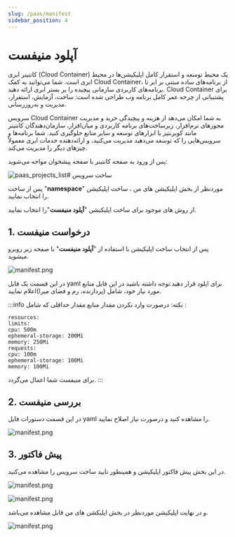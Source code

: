 ```yaml
---
slug: /paas/manifest
sidebar_position: 4
---
```


# آپلود منیفست



کانتینر ابری (Cloud Container) یک محیط توسعه و استقرار کامل اپلیکیشن‌ها در محیط ابری است. شما می‌توانید به کمک Cloud Container، از برنامه‌های ساده مبتنی بر ابر تا برنامه‌های کاربردی سازمانی پیچیده را بر بستر ابری ارائه دهید. Cloud Container برای پشتیبانی از چرخه عمر کامل برنامه وب طراحی شده است:
 ساخت، آزمایش، استقرار، مدیریت و به‌روز‌رسانی.

سرویس Cloud Container به شما امکان می‌دهد از هزینه و پیچیدگی خرید و مدیریت مجوزهای نرم‌افزار، زیرساخت‌های برنامه کاربردی و میان‌افزار، سازمان‌دهندگان کانتینر مانند کوبرنتیز یا ابزارهای توسعه و سایر منابع جلوگیری کنید. شما برنامه‌ها و سرویس‌هایی را که توسعه می‌دهید مدیریت می‌کنید، و ارائه‌دهنده خدمات ابری معمولاً چیزهای دیگر را مدیریت می‌کند.

پس از ورود به صفحه کانتینر با صفحه پیشخوان مواجه می‌شوید:

![paas_projects_list](/img/container/paas_projects_list.png)# ساخت سرویس

پس از ساخت "**namespace**" موردنظر از بخش اپلیکیشن های من ، ساخت اپلیکیشن را انتخاب نمایید.

از روش های موجود برای ساخت اپلیکیشن 
"**آپلود منیفست**"را انتخاب نمایید.

## 1. درخواست منیفست
 پس از انتخاب  ساخت اپلیکیشن با استفاده از "**آپلود منیفست**" با صفحه زیر روبرو میشوید.

![manifest.png](/img/container/manifest1.png)

در این قسمت یک فایل yaml برای اپلود قرار دهید.توجه داشته باشید در این فایل  منابع مورد نیاز خود، شامل (پردازنده، رم و فضای میرا)اعلام نمایید.

:::info نکته:
درصورت وارد نکردن مقدار منابع مقدار حداقلی که شامل :

   ```
  resources:
 limits:
 cpu: 500m
 ephemeral-storage: 200Mi
 memory: 250Mi
 requests:
 cpu: 100m
 ephemeral-storage: 100Mi
 memory: 100Mi
  ```
برای منیفست شما اعمال می‌گردد.
:::

## 2. بررسی منیفست
در این قسمت دستورات فایل yaml را مشاهده کنید و درصورت نیاز اصلاح نمایید.

![manifest.png](/img/container/manifest2.png)

## 3. پیش فاکتور
در این بخش پیش فاکتور اپلیکیشن و همینطور تایید ساخت سرویس را مشاهده می‌کنید.

![manifest.png](/img/container/manifest3.png)

![manifest.png](/img/container/manifest4.png)

و در نهایت اپلیکیشن موردنظر در بخش اپلیکشن های من قابل مشاهده می‌باشد.

![manifest.png](/img/container/manifest5.png)


